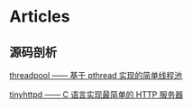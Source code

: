 # Articles

## 源码剖析
[threadpool —— 基于 pthread 实现的简单线程池](https://github.com/AngryHacker/articles/issues/1#issue-369867252)

[tinyhttpd —— C 语言实现最简单的 HTTP 服务器](https://github.com/AngryHacker/articles/issues/2#issue-369871321)
